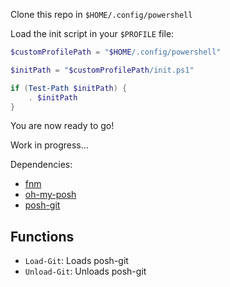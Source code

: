 Clone this repo in `$HOME/.config/powershell`


Load the init script in your `$PROFILE` file:
```ps1
$customProfilePath = "$HOME/.config/powershell"

$initPath = "$customProfilePath/init.ps1"

if (Test-Path $initPath) {
    . $initPath
}
```

You are now ready to go!


Work in progress...

Dependencies:
- [fnm](https://github.com/Schniz/fnm)
- [oh-my-posh](https://github.com/JanDeDobbeleer/oh-my-posh)
- [posh-git](https://github.com/dahlbyk/posh-git)


## Functions

- `Load-Git`: Loads posh-git
- `Unload-Git`: Unloads posh-git
